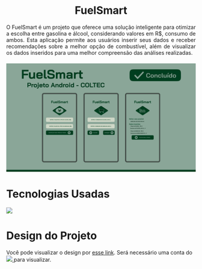 <h1 align="center">FuelSmart</h1>
<p align="justify">O FuelSmart é um projeto que oferece uma solução inteligente para otimizar a escolha entre gasolina e álcool, considerando valores em R$, consumo de ambos. 
Esta aplicação permite aos usuários inserir seus dados e receber recomendações sobre a melhor opção de combustível, além de visualizar os dados inseridos para uma melhor compreensão das análises realizadas.</p>

<h4 align="center"> <img src="/public/Project.png" alt="FuelSmart"/> </h4>

<h1 align="left"> Tecnologias Usadas </h1>
<img src="https://skillicons.dev/icons?i=java,htmx,androidstudio" />


<h1 align="left"> Design do Projeto </h1>

Você pode visualizar o design por [esse link](https://www.figma.com/file/pBNX5SfFoW0aOZmO4MbAvE/FuelSmart?type=design&node-id=0%3A1&mode=design&t=IMxhl9tdo15a61Hj-1). Será necessário uma conta do <a href="https://www.figma.com"> <img src="https://skillicons.dev/icons?i=figma" /> </a>  para visualizar. 
